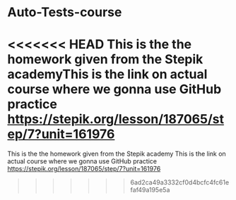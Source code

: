 # Auto-Tests-course
<<<<<<< HEAD
This is the the homework given from the Stepik academyThis is the link on actual course where we gonna use GitHub practice https://stepik.org/lesson/187065/step/7?unit=161976
=======
This is the the homework given from the Stepik academy
This is the link on actual course where we gonna use GitHub practice https://stepik.org/lesson/187065/step/7?unit=161976

>>>>>>> 6ad2ca49a3332cf0d4bcfc4fc61efaf49a195e5a

